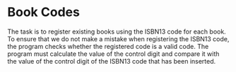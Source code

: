 # Book Codes
 The task is to register existing books using the ISBN13 code for each book. To ensure that we do not make a mistake when registering the ISBN13 code, the program  checks whether the registered code is a valid code. The program must calculate the value of the control digit and compare it with the value of the control digit of the ISBN13 code that has been inserted.
